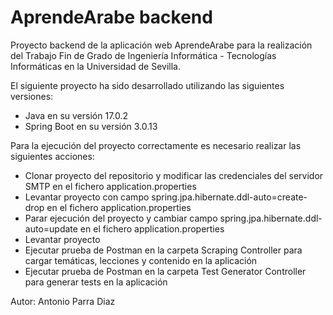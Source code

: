 # AprendeArabe backend

Proyecto backend de la aplicación web AprendeArabe para la realización del Trabajo Fin de Grado de Ingeniería Informática - Tecnologías Informáticas en la Universidad de Sevilla.

El siguiente proyecto ha sido desarrollado utilizando las siguientes versiones:
- Java en su versión 17.0.2
- Spring Boot en su versión 3.0.13

Para la ejecución del proyecto correctamente es necesario realizar las siguientes acciones:
- Clonar proyecto del repositorio y modificar las credenciales del servidor SMTP en el fichero application.properties
- Levantar proyecto con campo spring.jpa.hibernate.ddl-auto=create-drop en el fichero application.properties
- Parar ejecución del proyecto y cambiar campo spring.jpa.hibernate.ddl-auto=update en el fichero application.properties
- Levantar proyecto
- Ejecutar prueba de Postman en la carpeta Scraping Controller para cargar temáticas, lecciones y contenido en la aplicación
- Ejecutar prueba de Postman en la carpeta Test Generator Controller para generar tests en la aplicación

Autor: Antonio Parra Diaz
